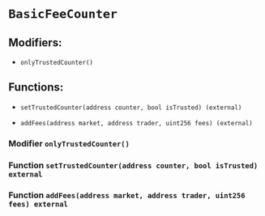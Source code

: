 # `BasicFeeCounter`

## Modifiers:

- `onlyTrustedCounter()`

## Functions:

- `setTrustedCounter(address counter, bool isTrusted) (external)`

- `addFees(address market, address trader, uint256 fees) (external)`

### Modifier `onlyTrustedCounter()`

### Function `setTrustedCounter(address counter, bool isTrusted) external`

### Function `addFees(address market, address trader, uint256 fees) external`
